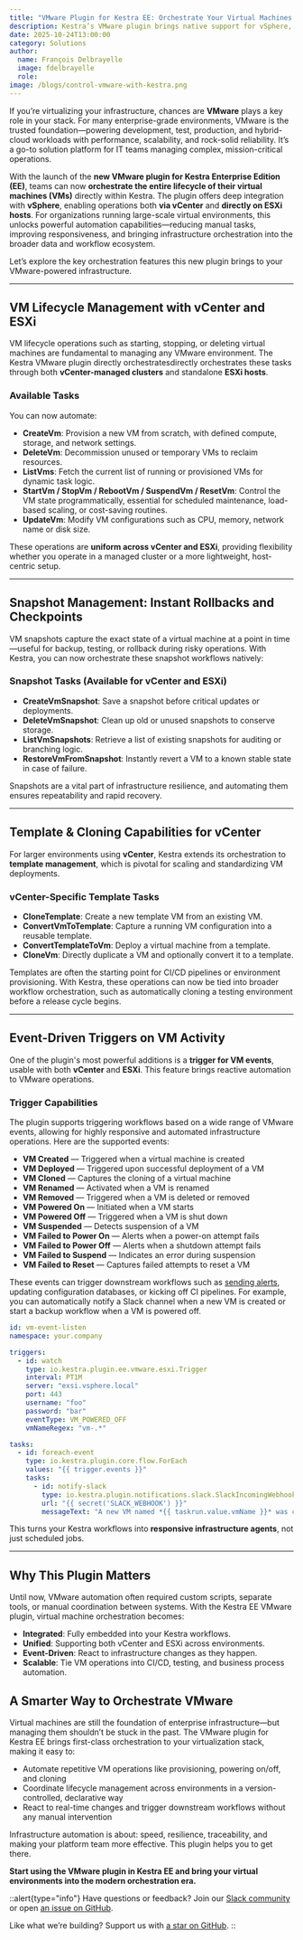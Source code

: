```yaml
---
title: "VMware Plugin for Kestra EE: Orchestrate Your Virtual Machines with vSphere"
description: Kestra’s VMware plugin brings native support for vSphere, vCenter, and ESXi—automating VM lifecycle management, snapshots, templates, and event-based triggers.
date: 2025-10-24T13:00:00
category: Solutions
author:
  name: François Delbrayelle
  image: fdelbrayelle
  role: 
image: /blogs/control-vmware-with-kestra.png
---
```



If you’re virtualizing your infrastructure, chances are **VMware** plays a key role in your stack. For many enterprise-grade environments, VMware is the trusted foundation—powering development, test, production, and hybrid-cloud workloads with performance, scalability, and rock-solid reliability. It’s a go-to solution platform for IT teams managing complex, mission-critical operations.

With the launch of the **new VMware plugin for Kestra Enterprise Edition (EE)**, teams can now **orchestrate the entire lifecycle of their virtual machines (VMs)** directly within Kestra. The plugin offers deep integration with **vSphere**, enabling operations both **via vCenter** and **directly on ESXi hosts**. For organizations running large-scale virtual environments, this unlocks powerful automation capabilities—reducing manual tasks, improving responsiveness, and bringing infrastructure orchestration into the broader data and workflow ecosystem.

Let’s explore the key orchestration features this new plugin brings to your VMware-powered infrastructure.

---

## VM Lifecycle Management with vCenter and ESXi

VM lifecycle operations such as starting, stopping, or deleting virtual machines are fundamental to managing any VMware environment. The Kestra VMware plugin directly orchestratesdirectly orchestrates these tasks through both **vCenter-managed clusters** and standalone **ESXi hosts**.

### Available Tasks

You can now automate:

- **CreateVm**: Provision a new VM from scratch, with defined compute, storage, and network settings.
- **DeleteVm**: Decommission unused or temporary VMs to reclaim resources.
- **ListVms**: Fetch the current list of running or provisioned VMs for dynamic task logic.
- **StartVm / StopVm / RebootVm / SuspendVm / ResetVm**: Control the VM state programmatically, essential for scheduled maintenance, load-based scaling, or cost-saving routines.
- **UpdateVm**: Modify VM configurations such as CPU, memory, network name or disk size.

These operations are **uniform across vCenter and ESXi**, providing flexibility whether you operate in a managed cluster or a more lightweight, host-centric setup.

---

## Snapshot Management: Instant Rollbacks and Checkpoints

VM snapshots capture the exact state of a virtual machine at a point in time—useful for backup, testing, or rollback during risky operations. With Kestra, you can now orchestrate these snapshot workflows natively:

### Snapshot Tasks (Available for vCenter and ESXi)

- **CreateVmSnapshot**: Save a snapshot before critical updates or deployments.
- **DeleteVmSnapshot**: Clean up old or unused snapshots to conserve storage.
- **ListVmSnapshots**: Retrieve a list of existing snapshots for auditing or branching logic.
- **RestoreVmFromSnapshot**: Instantly revert a VM to a known stable state in case of failure.

Snapshots are a vital part of infrastructure resilience, and automating them ensures repeatability and rapid recovery.

---

## Template & Cloning Capabilities for vCenter

For larger environments using **vCenter**, Kestra extends its orchestration to **template management**, which is pivotal for scaling and standardizing VM deployments.

### vCenter-Specific Template Tasks

- **CloneTemplate**: Create a new template VM from an existing VM.
- **ConvertVmToTemplate**: Capture a running VM configuration into a reusable template.
- **ConvertTemplateToVm**: Deploy a virtual machine from a template.
- **CloneVm**: Directly duplicate a VM and optionally convert it to a template.

Templates are often the starting point for CI/CD pipelines or environment provisioning. With Kestra, these operations can now be tied into broader workflow orchestration, such as automatically cloning a testing environment before a release cycle begins.

---

## Event-Driven Triggers on VM Activity

One of the plugin's most powerful additions is a **trigger for VM events**, usable with both **vCenter** and **ESXi**. This feature brings reactive automation to VMware operations.

### Trigger Capabilities

The plugin supports triggering workflows based on a wide range of VMware events, allowing for highly responsive and automated infrastructure operations. Here are the supported events:

- **VM Created** — Triggered when a virtual machine is created  
- **VM Deployed** — Triggered upon successful deployment of a VM  
- **VM Cloned** — Captures the cloning of a virtual machine  
- **VM Renamed** — Activated when a VM is renamed  
- **VM Removed** — Triggered when a VM is deleted or removed  
- **VM Powered On** — Initiated when a VM starts  
- **VM Powered Off** — Triggered when a VM is shut down  
- **VM Suspended** — Detects suspension of a VM  
- **VM Failed to Power On** — Alerts when a power-on attempt fails  
- **VM Failed to Power Off** — Alerts when a shutdown attempt fails  
- **VM Failed to Suspend** — Indicates an error during suspension  
- **VM Failed to Reset** — Captures failed attempts to reset a VM  

These events can trigger downstream workflows such as [sending alerts](https://kestra.io/docs/how-to-guides/alerting), updating configuration databases, or kicking off CI pipelines. For example, you can automatically notify a Slack channel when a new VM is created or start a backup workflow when a VM is powered off.

```yaml
id: vm-event-listen
namespace: your.company

triggers:
  - id: watch
    type: io.kestra.plugin.ee.vmware.esxi.Trigger
    interval: PT1M
    server: "exsi.vsphere.local"
    port: 443
    username: "foo"
    password: "bar"
    eventType: VM_POWERED_OFF
    vmNameRegex: "vm-.*"

tasks:
  - id: foreach-event
    type: io.kestra.plugin.core.flow.ForEach
    values: "{{ trigger.events }}"
    tasks:
      - id: notify-slack
        type: io.kestra.plugin.notifications.slack.SlackIncomingWebhook
        url: "{{ secret('SLACK_WEBHOOK') }}"
        messageText: "A new VM named *{{ taskrun.value.vmName }}* was created at {{ taskrun.value.timestamp }}."
```

This turns your Kestra workflows into **responsive infrastructure agents**, not just scheduled jobs.

---

## Why This Plugin Matters

Until now, VMware automation often required custom scripts, separate tools, or manual coordination between systems. With the Kestra EE VMware plugin, virtual machine orchestration becomes:

- **Integrated**: Fully embedded into your Kestra workflows.
- **Unified**: Supporting both vCenter and ESXi across environments.
- **Event-Driven**: React to infrastructure changes as they happen.
- **Scalable**: Tie VM operations into CI/CD, testing, and business process automation.

## A Smarter Way to Orchestrate VMware

Virtual machines are still the foundation of enterprise infrastructure—but managing them shouldn’t be stuck in the past. The VMware plugin for Kestra EE brings first-class orchestration to your virtualization stack, making it easy to:

- Automate repetitive VM operations like provisioning, powering on/off, and cloning
- Coordinate lifecycle management across environments in a version-controlled, declarative way
- React to real-time changes and trigger downstream workflows without any manual intervention

Infrastructure automation is about: speed, resilience, traceability, and making your platform team more effective. This plugin helps you to get there.

**Start using the VMware plugin in Kestra EE and bring your virtual environments into the modern orchestration era.**

::alert{type="info"}
Have questions or feedback? Join our [Slack community](https://kestra.io/slack) or open [an issue on GitHub](https://github.com/kestra-io/kestra).

Like what we’re building? Support us with [a star on GitHub](https://github.com/kestra-io/kestra).
::
